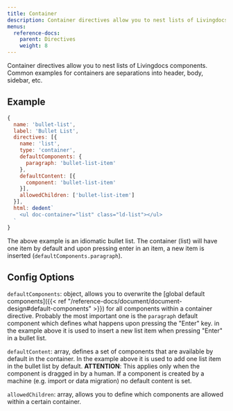 ```yaml
---
title: Container
description: Container directives allow you to nest lists of Livingdocs components.
menus:
  reference-docs:
    parent: Directives
    weight: 8
---
```


Container directives allow you to nest lists of Livingdocs components. Common examples for containers are separations into header, body, sidebar, etc.

## Example

```js
{
  name: 'bullet-list',
  label: 'Bullet List',
  directives: [{
    name: 'list',
    type: 'container',
    defaultComponents: {
      paragraph: 'bullet-list-item'
    },
    defaultContent: [{
      component: 'bullet-list-item'
    }],
    allowedChildren: ['bullet-list-item']
  }],
  html: dedent`
    <ul doc-container="list" class="ld-list"></ul>
  `
}
```

The above example is an idiomatic bullet list. The container (list) will have one item by default and upon pressing enter in an item, a new item is inserted (`defaultComponents.paragraph`).

## Config Options

`defaultComponents`: object, allows you to overwrite the [global default components]({{< ref "/reference-docs/document/document-design#default-components" >}}) for all components within a container directive. Probably the most important one is the `paragraph` default component which defines what happens upon pressing the "Enter" key. in the example above it is used to insert a new list item when pressing "Enter" in a bullet list.

`defaultContent`: array, defines a set of components that are available by default in the container. In the example above it is used to add one list item in the bullet list by default.
**ATTENTION**: This applies only when the component is dragged in by a human. If a component is created by a machine (e.g. import or data migration) no default content is set.

`allowedChildren`: array, allows you to define which components are allowed within a certain container.
